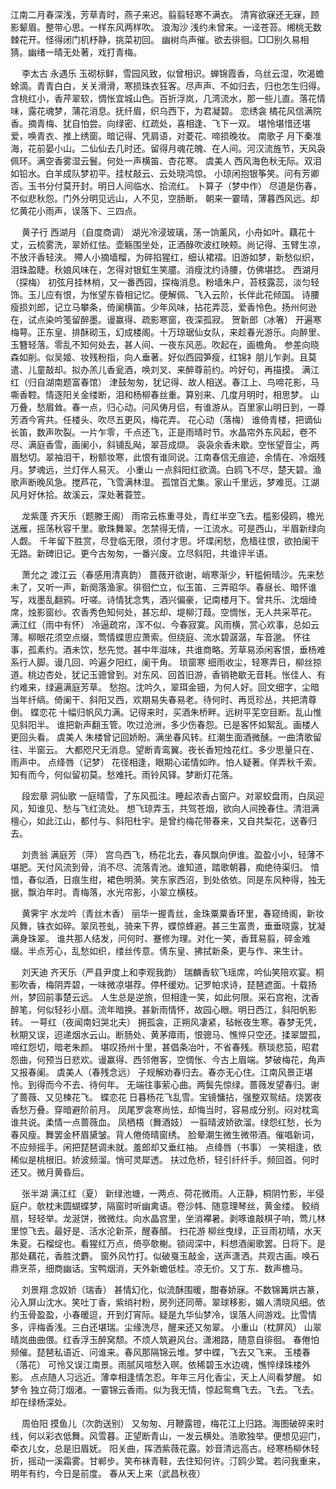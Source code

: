 <!-- { "loadSidebar": true } -->
江南二月春深浅，芳草青时，燕子来迟。翦翦轻寒不满衣。 
清宵欲寐还无寐，顾影颦眉。整带心思。一样东风两样吹。 
浪淘沙
浅约未曾来。一迳苍苔。缃桃无数棘花开。怪得闭门机杼静，挑菜初回。 
幽树鸟声催。欲去徘徊。□□别久易相猜。幽绪一晴无处著，戏打青梅。 

　
李太古
永遇乐
玉砌标鲜，雪园风致，似曾相识。蝉锦霞香，乌丝云湿，吹渴蟾蜍滴。青青白白，关关滑滑，寒损珠衣狂客。尽声声、不如归去，归也怎生归得。 
含桃红小，香芹翠软，惆怅宜城山色。百折浮岚，几湾流水，那一些儿直。落花情味，露花魂梦，蒲花消息。抚纤眉，织乌西下，为君凝碧。 
恋绣衾
橘花风信满院香。摘青梅、犹自怕尝。向绿密、红疏处，喜相逢、飞下一双。 
堪怜堪惜还堪爱，唤青衣、推上绣窗。暗记得、凭肩语，对菱花、啼损晚妆。 
南歌子
月下秦准海，花前晏小山。二仙仙去几时还。留得月魂花魄、在人间。河汉流旌节，天风袅佩环。满空香雾湿云鬟。何处一声横笛、杏花寒。 
虞美人
西风海色秋无际。双泪如铅水。白羊成队梦初平。挂杖敲云、云处晓鸿惊。 
小琼闲抱银筝笑。问有芳卿否。玉书分付莫开封。明日人间临水、拾流红。 
卜算子（梦中作）
尽道是伤春，不似悲秋怨。门外分明见远山，人不见，空肠断。 
朝来一霎晴，薄暮西风远。却忆黄花小雨声，误落下、三四点。 

　
黄子行
西湖月（自度商调）
湖光冷浸玻璃，荡一饷薰风，小舟如叶。藕花十丈，云梳雾洗，翠娇红怯。壶觞围坐处，正酒醁吹波红映颊。尚记得、玉臂生凉，不放汗香轻浃。 
殢人小摘墙榴，为碎掐猩红，细认裙褶。旧游如梦，新愁似织，泪珠盈睫。秋娘风味在，怎得对银釭生笑靥。消瘦沈约诗腰，仿佛堪捻。 
西湖月（探梅）
初弦月挂林梢，又一番西园，探梅消息。粉墙朱户，苔枝露蕊，淡匀轻饰。玉儿应有恨，为怅望东昏相记忆。便解佩、飞入云阶，长伴此花倾国。 
诗腰瘦损刘郎，记立马攀条，倚阑横笛。少年风味，拈花弄蕊，爱香怜色。扬州何逊在，试点染吟笺留醉墨。谩赢得、疏影寒窗，夜深孤寂。 
贺新郎（冰箸）
开遍寒梅萼。正东皇、排酥砌玉，幻成楼阁。十万琼琚仙女队，来趁春光游乐。向醉里、玉簪轻落。零乱不知何处去，甚人间、一夜东风恶。吹起在，画檐角。 
参差向晓森如削。似吴姬、妆残粉指，向人垂著。好似西园笋瘦，红锦衤朋儿乍剥。且莫遣、儿童敲却。拟办羔儿香瓮酒，唤刘叉、来醉尊前约。吟好句，再描摸。 
满江红（归自湖南题富春馆）
津鼓匆匆，犹记得、故人相送。春江上、鸟啼花影，马嘶香鞚。情逐阳关金缕断，泪和杨柳春丝重。算别来、几度月明时，相思梦。 
山万叠，愁眉耸。春一点，归心动。问风俦月侣，有谁游从。百里家山明日到，一尊芳酒今宵共。任楼头、吹尽五更风，梅花弄。 
花心动（落梅）
谁倚青楼，把谪仙长笛，数声吹裂。一片乍零，千点还飞，正是雨晴时节。水晶帘外东风起，卷不尽、满庭香雪，画阑小，斜铺乱飐，翠苔成缬。 
袅袅余香未歇。空怅望音尘，两眉愁切。翠袖泪干，粉额妆寒，此恨有谁同说。江南春信无痕迹，余情在、冷烟残月。梦魂远，兰灯伴人易灭。 
小重山
一点斜阳红欲滴。白鸥飞不尽，楚天碧。渔歌声断晚风急。搅芦花，飞雪满林湿。 
孤馆百尤集。家山千里远，梦难觅。江湖风月好休拾。故溪云，深处著蓑笠。 

　
龙紫蓬
齐天乐（题滕王阁）
雨帘云栋重寻处，青红半空飞去。槛影侵鸥，檐光送雁，摇荡秋容千里。歌珠舞翠。怎禁得无情，一江流水。可是西山，半眉新绿向人觑。 
千年留下胜赏，尽登临无限，须付才思。坏堞闲愁，危樯往恨，欲拍阑干无路。新碑旧记。更今古匆匆，一番兴废。立尽斜阳，共谁评半语。 

　
萧允之
渡江云（春感用清真韵）
蔷薇开欲谢，峭寒渐少，轩槛俯晴沙。先来愁未了，又听一声，新阕落渔家。徘徊伫立，似玉笛、三弄昭华。春昼长、暗怀谁写，戏墨乱翻鸦。吁嗟。诗情犹念隽，酒兴偏豪，记南楼月下。曾共乐、沈烟绮席，烛影窗纱。农香秀色知何处，甚忘却、堤柳汀葭。空惆怅，无人共采苹花。 
满江红（雨中有怀）
冷逼疏帘，浑不似、今春寂寞。风雨横，赏心欢事，总如云薄。柳眼花须空点缀，莺情蝶思应萧索。但绕庭、流水碧潺潺，车音邈。 
怀往事，孤素约。酒未饮，愁先觉。甚中年滋味，共谁商略。芳草易添闲客恨，垂杨难系行人脚。谩几回、吟遍夕阳红，阑干角。 
琐窗寒
细雨收尘，轻寒弄日，柳丝掠道。桃边杏处，犹记玉骢曾到。对东风、回首旧游，香销艳歇无音耗。怅佳人、有约难来，绿遍满庭芳草。 
愁抱。沈吟久，翠珥金钿，为何人好。回文细字，尘暗当年纤缟。倚阑干、斜阳又西，欢期易失春易老。待何时、再觅珍丛，共把清尊倒。 
蝶恋花
十幅归帆风力满。记得来时，买酒朱桥畔。远树平芜空目断。乱山惟见斜阳半。 
谁把新声翻玉管。吹过沧洲，多少伤春怨。已是客怀如絮乱。画楼人更回头看。 
虞美人
朱楼曾记回娇盼。满坐春风转。红潮生面酒微醺。一曲清歌留往、半窗云。 
大都咫尺无消息。望断青鸾翼。夜长香短烛花红。多少思量只在、雨声中。 
点绛唇（记梦）
花径相逢，眼期心诺情如昨。怕人疑著。佯弄秋千索。 
知有而今，何似留初莫。愁难托。雨铃风铎。梦断灯花落。 

　
段宏章
洞仙歌
一庭晴雪，了东风孤注。睡起浓香占窗户。对翠蛟盘雨，白凤迎风，知谁见、愁与飞红流处。 
想飞琼弄玉，共驾苍烟，欲向人间挽春住。清泪满檀心，如此江山，都付与、斜阳杜宇。是曾约梅花带春来，又自共梨花，送春归去。 

　
刘贵翁
满庭芳（萍）
宫鸟西飞，杨花北去，春风飘向伊谁。盈盈小小，轻薄不堪肥。天付风流到骨，消不尽、流落青池。谁知道，踏歌朝暮，痴绝待渠归。 
愔愔，春似酒，日痕生绀，裙色明漪。笑东家西沼，到处依依。同是东风种得，独无据，飘泊年时。青梅落，水光帘影，小翠立横枝。 

　
黄霁宇
水龙吟（青丝木香）
丽华一握青丝，金珠粟粟香环里，春窥绮阁，新妆风舞，铢衣如碎。翠凤苍虬，骑来下界，蝶惊蜂避。甚三生富贵，垂垂晓露，犹凝满身珠翠。 
谁共那人结发，问何时、蹇修为理。对化一笑，香茸易翦，碎金难缀。半点芳心，乱愁如织，缕丝传意。倩东皇、拂拭新条，更与作、来生计。 

　
刘天迪
齐天乐（严县尹度上和李观我韵）
瑞麟香软飞瑶席，吟仙笑陪欢宴。桐影吹香，梅阴弄碧，一味微凉堪荐。停杯缓劝。记罗帕求诗，琵琶遮面。十载扬州，梦回前事楚云远。 
人生总是逆旅，但相逢一笑，如此何限。采石宫袍，沈香醉笔，何似轻衫小扇。流年暗换。甚新雨情怀，故园心眼。明日西江，斜阳帆影转。 
一萼红（夜闻南妇哭北夫）
拥孤衾，正朔风凄紧，毡帐夜生寒。春梦无凭，秋期又误，迢递烟水云山。断肠处、黄茅瘴雨，恨骢马、憔悴只空还。揉翠盟孤，啼红怨切，暗老朱颜。 
堪叹扬州十里，甚倡条冶叶，不省春残。蔡琰悲笳，昭君怨曲，何预当日悲欢。谩赢得、西邻倦客，空惆怅、今古上眉端。梦破梅花，角声又报春阑。 
虞美人（春残念远）
子规解劝春归去。春亦无心住。江南风景正堪怜。到得而今不去、待何年。 
无端往事萦心曲。两鬓先惊绿。蔷薇发望春归。谢了蔷薇、又见楝花飞。 
蝶恋花
日暮杨花飞乱雪。宝镜慵拈，强整双鸳结。烧罢夜香愁万叠。穿暗避阶前月。 
凤尾罗衾寒尚怯，却悔当时，容易成分别。闷对枕鸾谁共说。柔情一点蔷薇血。 
凤栖梧（舞酒妓）
一翦晴波娇欲溜。绿怨红愁，长为春风瘦。舞罢金杯眉黛皱。背人倦倚晴窗绣。 
脸晕潮生微生微带酒。催唱新词，不应频摇手。闲把琵琶调未就。羞郎却又垂红袖。 
点绛唇（书事）
一笑相逢，依稀似是桃根旧。娇波频溜。悄可灵犀透。 
扶过危桥，轻引纤纤手。频回首。何时还又。微月黄昏后。 

　
张半湖
满江红（夏）
新绿池塘，一两点、荷花微雨。人正静，桐阴竹影，半侵庭户。欹枕未圆蝴蝶梦，隔窗时听幽禽语。卷沙帏、随意理琴丝，黄金缕。 
鲛绡扇，轻轻举。龙涎饼，微微炷。向水晶宫里，坐消襻暑。剥啄谁敲棋子响，莺儿林里惊飞去。最好是、活水沦新茶，醒春醑。 
扫花游
柳丝曳绿，正豆雨初晴，水天朱夏。石榴绽也。看猩红万点，倚亭欹榭。锁闼深中，料想酒阑歌罢。日将下。是那处藕花，香胜沈麝。 
窗外风竹打。似破戛玉敲金，送声潇洒。共观古画。唤石鼎烹茶，细商幽话。宝鸭烟消，天外新蟾低桂。凉无价。又丁东、数声檐马。 

　
刘景翔
念奴娇（瑞香）
甚情幻化，似流酥围暖，酣春娇寐。不数锦篝烘古篆，沁入屏山沈水。笑吐丁香，紫绡衬粉，房列还同蒂。翠球移影，媚人清晓风细。依约玉骨盈盈，小春暖逗，开到灯宵际。疑是九华仙梦冷，误落人间游戏。比雪情多，评梅香浅。三白还堪瑞。尘缘洗尽，醒来还又匆翠。 
小重山（枕屏风）
山翠晴岚曲曲偎。红香浮玉醉窝颓。不烦人筑避风台。潇湘路，随意自徘徊。 
春倦怕频催。琵琶私语近、问谁来。春风那隔锦云堆。梦中蝶，飞去又飞来。 
玉楼春（落花）
可怜又误江南景。雨腻风喧愁入暝。依稀碧玉水边魂，憔悴绿珠楼外影。 
点点随人习远近。薄幸相逢情怎忍。年年三月化香尘，天上人间看梦醒。 
如梦令
独立荷汀烟渚。一霎锦云香雨。似为我无情，惊起鸳鸯飞去。飞去。飞去。却在绿杨深处。 

　
周伯阳
摸鱼儿（次韵送别）
又匆匆、月鞭露镫，梅花江上归路。海图破碎来时线，何以彩衣低舞。风雪暮。正望断青山，一发云横处。浩歌独举。便想见迎门，牵衣儿女，总是旧眉妩。 
阳关曲，挥洒紫薇花露。妙音清远高古。经寒杨柳休轻折，摇动一溪霜雾。甘郸步。笑布袜青鞋，去住知何许。汀鸥少鹭。若问我重来，明年有约，今日是前度。 
春从天上来（武昌秋夜）

